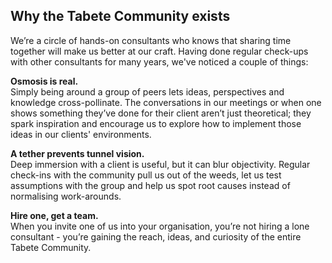 <!--
Inspired by the [it takes a village](https://verifa.io/blog/the-verifa-community-it-takes-a-village/) blog post.
-->

## Why the Tabete Community exists

We’re a circle of hands-on consultants who knows that sharing time together will make us better at our craft.
Having done regular check-ups with other consultants for many years, we've noticed a couple of things:

**Osmosis is real.**<br/>
Simply being around a group of peers lets ideas, perspectives and knowledge cross-pollinate. The conversations in our meetings or when one shows something they’ve done for their client aren’t just theoretical; they spark inspiration and encourage us to explore how to implement those ideas in our clients' environments.

**A tether prevents tunnel vision.**<br/>
Deep immersion with a client is useful, but it can blur objectivity. Regular check-ins with the community pull us out of the weeds, let us test assumptions with the group and help us spot root causes instead of normalising work-arounds.

**Hire one, get a team.**<br/>
When you invite one of us into your organisation, you’re not hiring a lone consultant - you’re gaining the reach, ideas, and curiosity of the entire Tabete Community.
